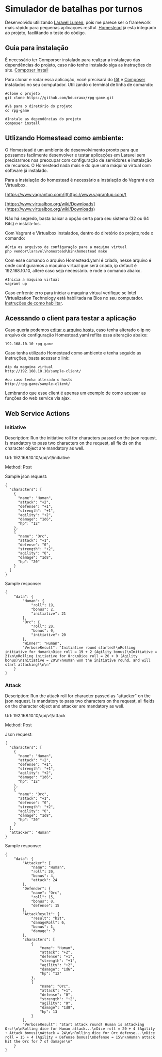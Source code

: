 # Simulador de batalhas por turnos

Desenvolvido utilizando [Laravel Lumen](http://lumen.laravel.com/), pois me parece ser o framework mais rápido para pequenas aplicaçoes restful.
[Homestead](https://laravel.com/docs/5.4/homestead) já esta integrado ao projeto, facilitando o teste do código.



## Guia para instalação
É necessário ter Comporser instalado para realizar a instalaçao das dependências do projeto, caso não tenho instalado siga as instruções do site. [Composer Install](https://getcomposer.org/download/) 

Para clonar e rodar essa aplicação, você precisará do [Git](https://git-scm.com/) e [Composer](https://getcomposer.org/download/) instalados no seu computador. Utilizando o terminal de linha de comando:

```
#Clone o projeto
git clone https://github.com/bducraux/rpg-game.git

#Vá para o diretório do projeto
cd rpg-game

#Instale as dependências do projeto
composer install
```

## Utlizando Homestead como ambiente:

O Homestead é um ambiente de desenvolvimento pronto para que possamos facilmente desenvolver e testar aplicações em Laravel sem precisarmos nos preocupar com configuração de servidores e instalação de recursos.
O Homestead nada mais é do que uma máquina virtual com software já instalado.

Para a instalação do homestead é necessário a instalação do Vagrant e do Virtualbox.

[https://www.vagrantup.com/](https://www.vagrantup.com/)

[https://www.virtualbox.org/wiki/Downloads](https://www.virtualbox.org/wiki/Downloads)

Não há segredo, basta baixar a opção certa para seu sistema (32 ou 64 Bits) e instalá-los.

Com Vagrant e Virtualbox instalados, dentro do diretório do projeto,rode o comando:
```
#Cria os arquivos de configuração para a maquina virtual
php vendor\laravel\homestead\bin\homestead make
```

Com esse comando o arquivo Homestead.yaml é criado, nesse arquivo é onde configuramos a maquina virtual que será criada, ip default é 192.168.10.10, altere caso seja necessário. e rode o comando abaixo.
```
#Inicia a maquina virtual
vagrant up
```
Caso enfrente erro para iniciar a maquina virtual verifique se Intel Virtualization Technology está habilitada na Bios no seu computador. [Instruções de como habilitar](http://www.sysprobs.com/disable-enable-virtualization-technology-bios).

## Acessando o client para testar a aplicação
Caso queria podemos [editar o arquivo hosts](https://www.tecmundo.com.br/sistema-operacional/5214-como-editar-os-arquivos-hosts-do-computador-.htm),  caso tenha alterado o ip no arquivo de configuração Homestead.yaml reflita essa alteração abaixo:
```
192.168.10.10 rpg-game
```

Caso tenha utilizado Homestead como ambiente e tenha seguido as instruções, basta acessar o link:
```
#ip da maquina virtual
http://192.168.10.10/sample-client/

#ou caso tenha alterado o hosts
http://rpg-game/sample-client/
```

Lembrando que esse client é apenas um exemplo de como acessar as funções do web service via ajax.

## Web Service Actions
### Initiative
Description: Run the initiative roll for characters passed on the json request. Is mandatory to pass two characters on the request, all fields on the character object are mandatory as well.

Url: 192.168.10.10/api/v1/initiative

Method: Post

Sample json request:
```
{
  "characters": [
    {
      "name": "Human",
      "attack": "+2",
      "defense": "+1",
      "strength": "+1",
      "agility": "+2",
      "damage": "1d6",
      "hp": "12"
    },
    {
      "name": "Orc",
      "attack": "+1",
      "defense": "0",
      "strength": "+2",
      "agility": "0",
      "damage": "1d8",
      "hp": "20"
    }
  ]
}
```

Sample response:
```
{
    "data": {
        "Human": {
            "roll": 19,
            "bonus": 2,
            "initiative": 21
        },
        "Orc": {
            "roll": 20,
            "bonus": 0,
            "initiative": 20
        },
        "Winner": "Human",
        "VerboseResult": "Initiative round started!\nRolling initiative for Human\nDice roll = 19 + 2 (Agility bonus)\nInitiative = 21\n\nRolling initiative for Orc\nDice roll = 20 + 0 (Agility bonus)\nInitiative = 20\n\nHuman won the initiative round, and will start attacking!\n\n"
    }
}
```

### Attack
Description: Run the attack roll for character passed as "attacker" on the json request. Is mandatory to pass two characters on the request, all fields on the character object and attacker are mandatory as well.

Url: 192.168.10.10/api/v1/attack

Method: Post

Json request:
```
{
  "characters": [
    {
      "name": "Human",
      "attack": "+2",
      "defense": "+1",
      "strength": "+1",
      "agility": "+2",
      "damage": "1d6",
      "hp": "12"
    },
    {
      "name": "Orc",
      "attack": "+1",
      "defense": "0",
      "strength": "+2",
      "agility": "0",
      "damage": "1d8",
      "hp": "20"
    }
  ],
  "attacker": "Human"
}
```

Sample response:
```
{
    "data": {
        "Attacker": {
            "name": "Human",
            "roll": 20,
            "bonus": 4,
            "attack": 24
        },
        "Defender": {
            "name": "Orc",
            "roll": 15,
            "bonus": 0,
            "defense": 15
        },
        "AttackResult": {
            "result": "hit",
            "damageRoll": 6,
            "bonus": 1,
            "damage": 7
        },
        "characters": [
            {
                "name": "Human",
                "attack": "+2",
                "defense": "+1",
                "strength": "+1",
                "agility": "+2",
                "damage": "1d6",
                "hp": "12"
            },
            {
                "name": "Orc",
                "attack": "+1",
                "defense": "0",
                "strength": "+2",
                "agility": "0",
                "damage": "1d8",
                "hp": 13
            }
        ],
        "VerboseResult": "Start attack round! Human is attacking Orc!\n\nRolling dice for Human attack...\nDice roll = 20 + 4 (Agility + Attack bonus)\nAttack = 24\n\nRolling dice for Orc defense...\nDice roll = 15 + 4 (Agility + Defense bonus)\nDefense = 15\n\nHuman attack hit the Orc for 7 of damage!\n"
    }
}
```

